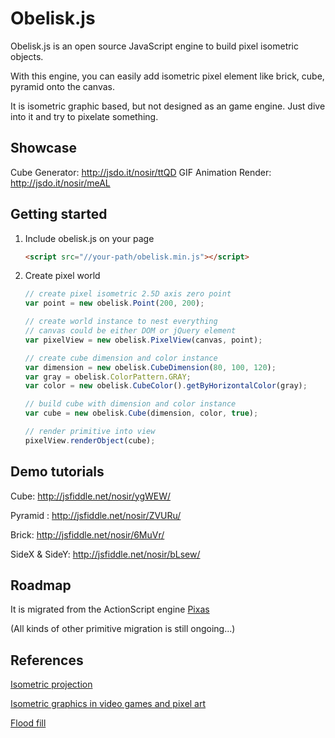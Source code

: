 # Obelisk.js

Obelisk.js is an open source JavaScript engine to build pixel isometric objects.

With this engine, you can easily add isometric pixel element like brick, cube, pyramid onto the canvas.

It is isometric graphic based, but not designed as an game engine. Just dive into it and try to pixelate something.

## Showcase

Cube Generator: http://jsdo.it/nosir/ttQD
GIF Animation Render: http://jsdo.it/nosir/meAL

## Getting started

1. Include obelisk.js on your page

    ```html
    <script src="//your-path/obelisk.min.js"></script>
    ```

2. Create pixel world

    ```javascript
    // create pixel isometric 2.5D axis zero point
    var point = new obelisk.Point(200, 200);

    // create world instance to nest everything
    // canvas could be either DOM or jQuery element
    var pixelView = new obelisk.PixelView(canvas, point);

    // create cube dimension and color instance
    var dimension = new obelisk.CubeDimension(80, 100, 120);
    var gray = obelisk.ColorPattern.GRAY;
    var color = new obelisk.CubeColor().getByHorizontalColor(gray);

    // build cube with dimension and color instance
    var cube = new obelisk.Cube(dimension, color, true);

    // render primitive into view
    pixelView.renderObject(cube);
    ```

## Demo tutorials

Cube: http://jsfiddle.net/nosir/ygWEW/

Pyramid : http://jsfiddle.net/nosir/ZVURu/

Brick: http://jsfiddle.net/nosir/6MuVr/

SideX & SideY: http://jsfiddle.net/nosir/bLsew/

## Roadmap

It is migrated from the ActionScript engine [Pixas](https://github.com/rison/pixas)

(All kinds of other primitive migration is still ongoing...)

## References

[Isometric projection](http://en.wikipedia.org/wiki/Isometric_projection)

[Isometric graphics in video games and pixel art](http://en.wikipedia.org/wiki/Isometric_graphics_in_video_games_and_pixel_art)

[Flood fill](http://en.wikipedia.org/wiki/Flood_fill)
